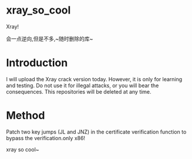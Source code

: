 # xray_so_cool

Xray!

会一点逆向,但是不多,~随时删除的库~
 
 # Introduction
 
I will upload the Xray crack version today. However, it is only for learning and testing. Do not use it for illegal attacks, or you will bear the consequences. This repositories will be deleted at any time.

# Method

Patch two key jumps (JL and JNZ) in the certificate verification function to bypass the verification.only x86!

xray so cool~

